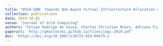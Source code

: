 ```yaml
---
title: "QVIA-SDN: Towards QoS-Aware Virtual Infrastructure Allocation on SDN-based Clouds"
collection: publications
date: 2019-10-01
venue: "Journal of Grid Computing"
authors: "Felipe Rodrigo de Souza, Charles Christian Miers, Adriano Fiorese, Marcos Dias de Assunção, Guilherme Piêgas Koslovski"
paperurl: 'http://gkoslovski.github.io/files/jogc-2019.pdf'
doi: 'https://doi.org/10.1007/s10723-019-09479-x'
---
```

